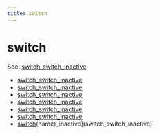 ```yaml
---
title: switch
---
```


# switch


See: [switch_switch_inactive](../config/switches.md)

* [switch_switch_inactive](switch_active.md)
* [switch_switch_inactive](switch_inactive.md)
* [switch_switch_inactive](sw_tag.md)
* [switch_switch_inactive](sw_tag_active.md)
* [switch_switch_inactive](sw_tag_inactive.md)
* [switch_switch_inactive](switch_switch_active.md)
* [switch](../index.md)(name)_inactive](switch_switch_inactive)
